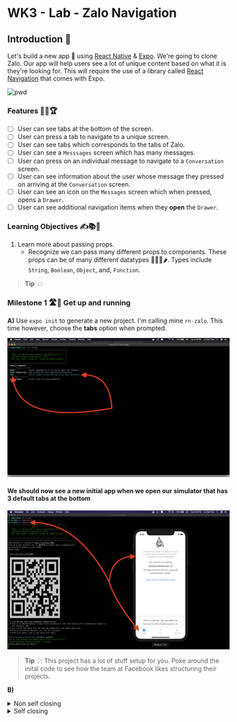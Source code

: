 # WK3 - Lab - **Zalo Navigation**

## Introduction 🌟

Let's build a new app 📱 using [React Native](https://facebook.github.io/react-native/) & [Expo](https://expo.io/). We're going to clone Zalo. Our app will help users see a lot of unique content based on what it is they're looking for. This will require the use of a library called [React Navigation](https://reactnavigation.org/) that comes with Expo.

![pwd](./assets4/intro.gif)

### Features 🎯🥇🏆

- [ ] User can see tabs at the bottom of the screen.
- [ ] User can press a tab to navigate to a unique screen.
- [ ] User can see tabs which corresponds to the tabs of Zalo.
- [ ] User can see a `Messsages` screen which has many messages.
- [ ] User can press on an individual message to navigate to a `Conversation` screen.
- [ ] User can see information about the user whose message they pressed on arriving at the `Conversation` screen.
- [ ] User can see an icon on the `Messages` screen which when pressed, opens a `Drawer`.
- [ ] User can see additional navigation items when they **open** the `Drawer`.

### Learning Objectives ✍️📚📝

1. Learn more about passing props.
    - Recognize we can pass many different props to components. These props can be of many different datatypes 🍚🥦🍗🌶. Types include `String`, `Boolean`, `Object`, and, `Function`.

> **Tip** 💡: 

### **Milestone 1 🛣🏃 Get up and running**

**A)** Use `expo init` to generate a new project. I'm calling mine `rn-zalo`. This time however, choose the **tabs** option when prompted.

![pwd](./assets4/1a.png)

#### We should now see a new initial app when we open our simulator that has 3 default tabs at the bottom

![pwd](./assets4/1b.png)

> **Tip** 💡: This project has a lot of stuff setup for you. Poke around the inital code to see how the team at Facebook likes structuring their projects.

**B)** 

<details>

<summary>Non self closing</summary>

```jsx
<View style={styles.container}>
  <Text>Please enter the value of the currency you want to convert</Text>
  <TextInput></TextInput>
</View>
```

</details>

<details>

<summary>Self closing</summary>

---

> **Key Points** 🔑📝

- Adding state to our application adds dynamic behavior. We can change the state of the application by using state. In this case we changed the state of which currency the user wants to convert `from` & `to`.

---

## Review 💻🤓🤔

- All components require some properties. The properties will be of many different shapes, many different data types 🍚🥦🍗🌶.

### Accomplishments 🥇🏆💯

- [X] User sees instructions advising them what to do

### Rockets 🚀

- [ ] User can convert from USD to EURO.
- [ ] User can convert from EURO to USD.
- [ ] User can convert from VND to EURO.
- [ ] User can convert from EURO to VND.
